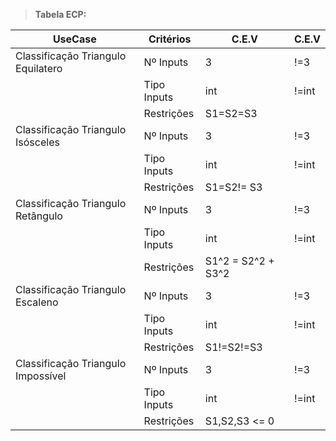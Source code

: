 > **Tabela ECP:**

| UseCase                            | Critérios   | C.E.V | C.E.V |
|------------------------------------|-------------|-------|-------|
| Classificação Triangulo Equilatero | Nº Inputs   |   3   |  !=3  |
|                                    | Tipo Inputs |  int  | !=int |
|                                    | Restrições  |S1=S2=S3|       |
| Classificação Triangulo Isósceles  | Nº Inputs   |   3   | !=3   |
|                                    | Tipo Inputs |  int  | !=int |
|                                    | Restrições  |S1=S2!= S3|  |
| Classificação Triangulo Retângulo  | Nº Inputs   |   3    |   !=3    |
|                                    | Tipo Inputs | int      |   !=int    |
|                                    | Restrições  |S1^2 = S2^2 + S3^2|       |
| Classificação Triangulo Escaleno   | Nº Inputs   |   3    |    !=3   |
|                                    | Tipo Inputs |   int    |  !=int     |
|                                    | Restrições  |  S1!=S2!=S3     |       |
| Classificação Triangulo Impossível | Nº Inputs   |   3    |    !=3   |
|                                    | Tipo Inputs |   int    |  !=int     |
|                                    | Restrições  |  S1,S2,S3 <= 0     |       |